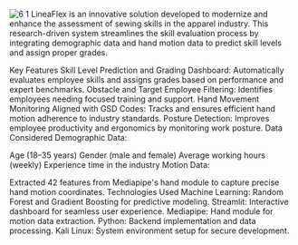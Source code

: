 ![6 1](https://github.com/user-attachments/assets/a73a04a4-16a6-4eb4-ac15-7b7cea14cd87)
LineaFlex is an innovative solution developed to modernize and enhance the assessment of sewing skills in the apparel industry. This research-driven system streamlines the skill evaluation process by integrating demographic data and hand motion data to predict skill levels and assign proper grades.

Key Features
Skill Level Prediction and Grading Dashboard: Automatically evaluates employee skills and assigns grades based on performance and expert benchmarks.
Obstacle and Target Employee Filtering: Identifies employees needing focused training and support.
Hand Movement Monitoring Aligned with GSD Codes: Tracks and ensures efficient hand motion adherence to industry standards.
Posture Detection: Improves employee productivity and ergonomics by monitoring work posture.
Data Considered
Demographic Data:

Age (18–35 years)
Gender (male and female)
Average working hours (weekly)
Experience time in the industry
Motion Data:

Extracted 42 features from Mediapipe's hand module to capture precise hand motion coordinates.
Technologies Used
Machine Learning: Random Forest and Gradient Boosting for predictive modeling.
Streamlit: Interactive dashboard for seamless user experience.
Mediapipe: Hand module for motion data extraction.
Python: Backend implementation and data processing.
Kali Linux: System environment setup for secure development.
